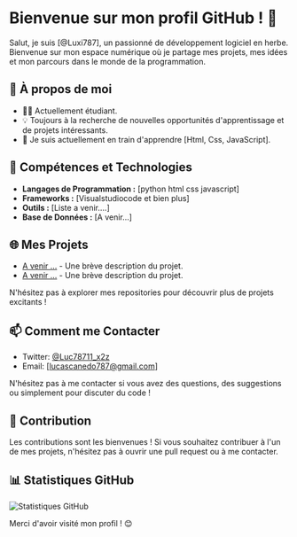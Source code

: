 # Bienvenue sur mon profil GitHub ! 👋

Salut, je suis [@Luxi787], un passionné de développement logiciel en herbe. Bienvenue sur mon espace numérique où je partage mes projets, mes idées et mon parcours dans le monde de la programmation.

## 🚀 À propos de moi

- 👨‍💻 Actuellement étudiant.
- 💡 Toujours à la recherche de nouvelles opportunités d'apprentissage et de projets intéressants.
- 🌱 Je suis actuellement en train d'apprendre [Html, Css, JavaScript].

## 🔧 Compétences et Technologies

- **Langages de Programmation :** [python html css javascript]
- **Frameworks :** [Visualstudiocode et bien plus]
- **Outils :** [Liste a venir....]
- **Base de Données :** [A venir...]

## 🌐 Mes Projets

- [A venir ...](lien_vers_le_projet) - Une brève description du projet.
- [A venir ...](lien_vers_le_projet) - Une brève description du projet.

N'hésitez pas à explorer mes repositories pour découvrir plus de projets excitants !

## 📫 Comment me Contacter

- Twitter: [@Luc78711_x2z](https://twitter.com/Luc78711_x2z)
- Email: [lucascanedo787@gmail.com]

N'hésitez pas à me contacter si vous avez des questions, des suggestions ou simplement pour discuter du code !

## 🤝 Contribution

Les contributions sont les bienvenues ! Si vous souhaitez contribuer à l'un de mes projets, n'hésitez pas à ouvrir une pull request ou à me contacter.

## 📊 Statistiques GitHub

![Statistiques GitHub](https://github-readme-stats.vercel.app/api?username=Luxi787&show_icons=true&count_private=true&hide=contribs,issues)

Merci d'avoir visité mon profil ! 😊
